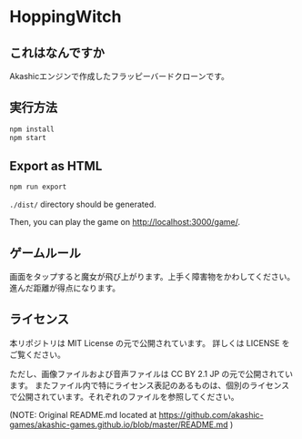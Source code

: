 # HoppingWitch

## これはなんですか
Akashicエンジンで作成したフラッピーバードクローンです。

## 実行方法
```sh
npm install
npm start
```

## Export as HTML

```bash
npm run export
```

`./dist/` directory should be generated.

Then, you can play the game on <http://localhost:3000/game/>.

## ゲームルール
画面をタップすると魔女が飛び上がります。上手く障害物をかわしてください。進んだ距離が得点になります。

## ライセンス
本リポジトリは MIT License の元で公開されています。 詳しくは LICENSE をご覧ください。

ただし、画像ファイルおよび音声ファイルは CC BY 2.1 JP の元で公開されています。 またファイル内で特にライセンス表記のあるものは、個別のライセンスで公開されています。それぞれのファイルを参照してください。

(NOTE: Original README.md located at <https://github.com/akashic-games/akashic-games.github.io/blob/master/README.md>
)